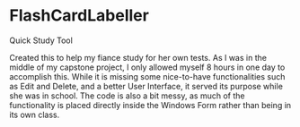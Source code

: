 # FlashCardLabeller
Quick Study Tool

Created this to help my fiance study for her own tests. As I was in the middle of my capstone project, 
I only allowed myself 8 hours in one day to accomplish this. While it is missing some nice-to-have 
functionalities such as Edit and Delete, and a better User Interface, it served its purpose while
she was in school. The code is also a bit messy, as much of the functionality is placed directly
inside the Windows Form rather than being in its own class.
